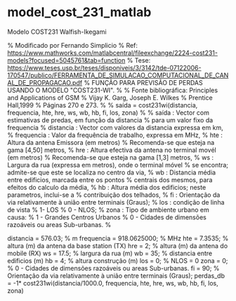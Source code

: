 # model_cost_231_matlab
Modelo COST231 Walfish-Ikegami

% Modificado por Fernando Simplicio
% Ref: https://www.mathworks.com/matlabcentral/fileexchange/2224-cost231-models?focused=5045761&tab=function
% Tese: https://www.teses.usp.br/teses/disponiveis/3/3142/tde-07122006-170547/publico/FERRAMENTA_DE_SIMULACAO_COMPUTACIONAL_DE_CANAL_DE_PROPAGACAO.pdf
% FUNÇÃO PARA PREVISÃO DE PERDAS USANDO O MODELO "COST231-WI".
%
% Fonte bibliográfica: Principles and Applications of GSM
%                      Vijay K. Garg, Joseph E. Wilkes
%                      Prentice Hall,1999
%                      Páginas 270 e 273.
%
% saída = cost231wi(distancia, frequencia, hte, hre, ws, wb, hb, fi, los, zona)
%
% saída      : Vector com estimativas de predas, em função da distancia
%              para um valor fixo da frequencia
% distancia  : Vector com valores da distancia expressa em km,
% frequencia : Valor da frequência de trabalho, expressa em MHz,
% hte        : Altura da antena Emissora (em metros)
%	       Recomenda-se que esteja na gama [4,50] metros,
% hre        : Altura efectiva da antena no terminal movél (em metros)
%              Recomenda-se que esteja na gama [1,3] metros,
% ws	     : Largura da rua (expressa em metros), onde o terminal móvel
%	       se encontra; admite-se que este se localiza no centro da via,
% wb	     : Distancia média entre edificios, marcada entre os pontos
%	       centrais dos mesmos, para efeitos do calculo da média,
% hb	     : Altura média dos edificios; neste parametros, inclui-se a
%	       contribuição dos telhados,
% fi       : Orientação da via relativamente à união entre terminais (Graus);
% los      : condição de linha de vista
%            1- LOS
%            0 - NLOS;
% zona	  : Tipo de ambiente urbano em causa:
%	          1 - Grandes Centros Urbanos
%	          0 - Cidades de dimensões razoáveis ou areas Sub-urbanas.
%   

distancia = 576.03;         % m
frequencia = 918.0625000;   % MHz
hte = 7.3535;               % altura (m) da antena da base station (TX)
hre = 2;                    % altura (m) da antena do mobile (RX)
ws = 17.5;                  % largura da rua (m)
wb = 35;                    % distancia entre edificios (m)
hb = 4;                     % altura construção (m)
los = 0;                    % NLOS = 0
zona = 0;                   % 0 - Cidades de dimensões razoáveis ou areas Sub-urbanas.
fi = 90;                    % Orientação da via relativamente à união entre terminais (Graus);
perdas_db = -1* cost231wi(distancia/1000.0, frequencia, hte, hre, ws, wb, hb, fi, los, zona)

